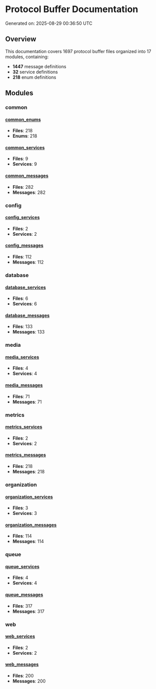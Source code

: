 # Protocol Buffer Documentation

Generated on: 2025-08-29 00:36:50 UTC

## Overview

This documentation covers 1697 protocol buffer files organized into 17 modules, containing:

- **1447** message definitions
- **32** service definitions
- **218** enum definitions

## Modules

### common

#### [common_enums](./common_enums.md)

- **Files**: 218
- **Enums**: 218

#### [common_services](./common_services.md)

- **Files**: 9
- **Services**: 9

#### [common_messages](./common_messages.md)

- **Files**: 282
- **Messages**: 282


### config

#### [config_services](./config_services.md)

- **Files**: 2
- **Services**: 2

#### [config_messages](./config_messages.md)

- **Files**: 112
- **Messages**: 112


### database

#### [database_services](./database_services.md)

- **Files**: 6
- **Services**: 6

#### [database_messages](./database_messages.md)

- **Files**: 133
- **Messages**: 133


### media

#### [media_services](./media_services.md)

- **Files**: 4
- **Services**: 4

#### [media_messages](./media_messages.md)

- **Files**: 71
- **Messages**: 71


### metrics

#### [metrics_services](./metrics_services.md)

- **Files**: 2
- **Services**: 2

#### [metrics_messages](./metrics_messages.md)

- **Files**: 218
- **Messages**: 218


### organization

#### [organization_services](./organization_services.md)

- **Files**: 3
- **Services**: 3

#### [organization_messages](./organization_messages.md)

- **Files**: 114
- **Messages**: 114


### queue

#### [queue_services](./queue_services.md)

- **Files**: 4
- **Services**: 4

#### [queue_messages](./queue_messages.md)

- **Files**: 317
- **Messages**: 317


### web

#### [web_services](./web_services.md)

- **Files**: 2
- **Services**: 2

#### [web_messages](./web_messages.md)

- **Files**: 200
- **Messages**: 200


